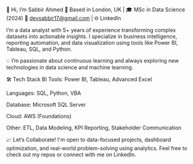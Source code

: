 
👋 Hi, I’m Sabbir Ahmed
📍 Based in London, UK | 🎓 MSc in Data Science (2024)
📧 devsabbir17@gmail.com | 🌐 LinkedIn

I’m a data analyst with 5+ years of experience transforming complex datasets into actionable insights. I specialize in business intelligence, reporting automation, and data visualization using tools like Power BI, Tableau, SQL, and Python.



💡 I’m passionate about continuous learning and always exploring new technologies in data science and machine learning.

🛠️ Tech Stack
BI Tools: Power BI, Tableau, Advanced Excel

Languages: SQL, Python, VBA

Database: Microsoft SQL Server

Cloud: AWS (Foundations)

Other: ETL, Data Modeling, KPI Reporting, Stakeholder Communication

📈 Let’s Collaborate!
I'm open to data-focused projects, dashboard optimization, and real-world problem-solving using analytics. Feel free to check out my repos or connect with me on LinkedIn.
